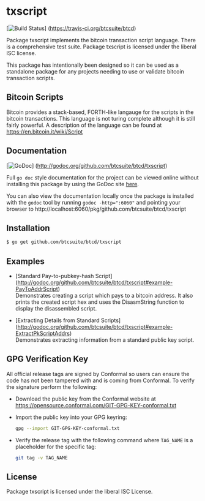 txscript
========

[![Build Status](https://travis-ci.org/btcsuite/btcd.png?branch=master)]
(https://travis-ci.org/btcsuite/btcd)

Package txscript implements the bitcoin transaction script language.  There is
a comprehensive test suite.  Package txscript is licensed under the liberal ISC
license.

This package has intentionally been designed so it can be used as a standalone
package for any projects needing to use or validate bitcoin transaction scripts.

## Bitcoin Scripts

Bitcoin provides a stack-based, FORTH-like langauge for the scripts in
the bitcoin transactions.  This language is not turing complete
although it is still fairly powerful.  A description of the language
can be found at https://en.bitcoin.it/wiki/Script

## Documentation

[![GoDoc](https://godoc.org/github.com/btcsuite/btcd/txscript?status.png)]
(http://godoc.org/github.com/btcsuite/btcd/txscript)

Full `go doc` style documentation for the project can be viewed online without
installing this package by using the GoDoc site
[here](http://godoc.org/github.com/btcsuite/btcd/txscript).

You can also view the documentation locally once the package is installed with
the `godoc` tool by running `godoc -http=":6060"` and pointing your browser to
http://localhost:6060/pkg/github.com/btcsuite/btcd/txscript

## Installation

```bash
$ go get github.com/btcsuite/btcd/txscript
```

## Examples

* [Standard Pay-to-pubkey-hash Script]
  (http://godoc.org/github.com/btcsuite/btcd/txscript#example-PayToAddrScript)  
  Demonstrates creating a script which pays to a bitcoin address.  It also
  prints the created script hex and uses the DisasmString function to display
  the disassembled script.

* [Extracting Details from Standard Scripts]
  (http://godoc.org/github.com/btcsuite/btcd/txscript#example-ExtractPkScriptAddrs)  
  Demonstrates extracting information from a standard public key script.

## GPG Verification Key

All official release tags are signed by Conformal so users can ensure the code
has not been tampered with and is coming from Conformal.  To verify the
signature perform the following:

- Download the public key from the Conformal website at
  https://opensource.conformal.com/GIT-GPG-KEY-conformal.txt

- Import the public key into your GPG keyring:
  ```bash
  gpg --import GIT-GPG-KEY-conformal.txt
  ```

- Verify the release tag with the following command where `TAG_NAME` is a
  placeholder for the specific tag:
  ```bash
  git tag -v TAG_NAME
  ```

## License

Package txscript is licensed under the liberal ISC License.

